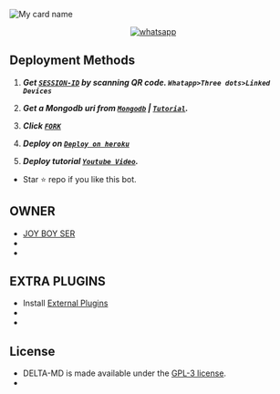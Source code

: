 ![My card name](https://cardivo.vercel.app/api?name=JOY-BOY-SER%20&description=Hi,%20Welcome%20To%20My%20Bot&image=https://telegra.ph/file/aadc390f35860b626ac38.jpg?q=tbn:ANd9GcR7aMC3bf4bg4l_nhYS2Un9FXbFYcB4T83Shjk8xSUZDh_D61LFpzbpeqLW&s=10?v=4&backgroundColor=%23e4f2f6&instagram=Joy_Boy_Ser&github=JoyBoySer&)
</p>
</p>
 
 
 
   
<p align="center">

  <a aria-label="Join our chats" href="https://chat.whatsapp.com/Bcx1zPjhBFr5mkUoBRy3iD." target="_blank">
    <img alt="whatsapp" src="https://img.shields.io/badge/Join Group-25D366?style=for-the-badge&logo=whatsapp&logoColor=white" />
  </a>
</p>

## Deployment Methods

1. ***Get [`SESSION-ID`](https://delta-md.onrender.com/) by scanning QR code. `Whatapp>Three dots>Linked Devices`***
 
2.  ***Get a Mongodb uri from [`Mongodb`](https://github.com/SamPandey001/Secktor-Md/wiki/Mongodb-URI) | [`Tutorial`](https://youtu.be/6rnftFl0fAI).***
  
3.  ***Click [`FORK`](https://github.com/JoyBoySer/DELTA-MD/fork)***
 
4.  ***Deploy on [`Deploy on heroku`]( https://dashboard.heroku.com/new?template=https://github.com/JoyBoySer/DELTA-MD)***
 
5.  ***Deploy tutorial [`Youtube Video`](https://youtu.be/6rnftFl0fAI).***

- Star ⭐ repo if you like this bot.


## OWNER
- [JOY BOY SER](https://github.com/JoyBoySer) 
-
-
## EXTRA PLUGINS
- Install [External Plugins](https://github.com/JoyBoySer/DELTA-MD-PLUGINS.git)
-
-
## License

- DELTA-MD is made available under the [GPL-3 license](https://github.com/SuhailTechInfo/Secktor-Md/blob/main/LICENCE). 
-

